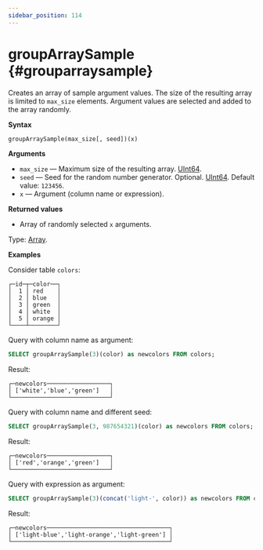 ```yaml
---
sidebar_position: 114
---
```


# groupArraySample {#grouparraysample}

Creates an array of sample argument values. The size of the resulting array is limited to `max_size` elements. Argument values are selected and added to the array randomly.

**Syntax**

``` sql
groupArraySample(max_size[, seed])(x)
```

**Arguments**

-   `max_size` — Maximum size of the resulting array. [UInt64](../../data-types/int-uint.md).
-   `seed` — Seed for the random number generator. Optional. [UInt64](../../data-types/int-uint.md). Default value: `123456`.
-   `x` — Argument (column name or expression).

**Returned values**

-   Array of randomly selected `x` arguments.

Type: [Array](../../data-types/array.md).

**Examples**

Consider table `colors`:

``` text
┌─id─┬─color──┐
│  1 │ red    │
│  2 │ blue   │
│  3 │ green  │
│  4 │ white  │
│  5 │ orange │
└────┴────────┘
```

Query with column name as argument:

``` sql
SELECT groupArraySample(3)(color) as newcolors FROM colors;
```

Result:

```text
┌─newcolors──────────────────┐
│ ['white','blue','green']   │
└────────────────────────────┘
```

Query with column name and different seed:

``` sql
SELECT groupArraySample(3, 987654321)(color) as newcolors FROM colors;
```

Result:

```text
┌─newcolors──────────────────┐
│ ['red','orange','green']   │
└────────────────────────────┘
```

Query with expression as argument:

``` sql
SELECT groupArraySample(3)(concat('light-', color)) as newcolors FROM colors;
```

Result:

```text
┌─newcolors───────────────────────────────────┐
│ ['light-blue','light-orange','light-green'] │
└─────────────────────────────────────────────┘
```
